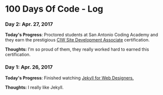 # 100 Days Of Code - Log


### Day 2: Apr. 27, 2017
**Today's Progress**: Proctored students at San Antonio Coding Academy and they earn the prestigious [CIW Site Development Associate](bit.ly/2dUXvy1) certification.

**Thoughts:** I'm so proud of them, they really worked hard to earned this certification.

### Day 1: Apr. 26, 2017
**Today's Progress**: Finished watching [Jekyll for Web Designers.](http://bit.ly/2pn8rbb)

**Thoughts:** I really like Jekyll.
